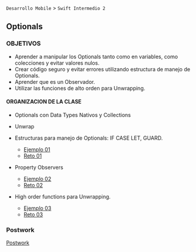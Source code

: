 `Desarrollo Mobile` > `Swift Intermedio 2`

## Optionals

### OBJETIVOS 

- Aprender a manipular los Optionals tanto como en variables, como colecciones y evitar valores nulos.
- Crear código seguro y evitar errores utilizando estructura de manejo de Optionals.
- Aprender que es un Observador.
- Utilizar las funciones de alto orden para Unwrapping. 

#### ORGANIZACION DE LA CLASE 

- Optionals con Data Types Nativos y Collections
- Unwrap
- Estructuras para manejo de Optionals: IF CASE LET, GUARD.


	- [Ejemplo 01](Ejemplo-01)
	- [Reto 01](Reto-01)

- Property Observers

	- [Ejemplo 02](Ejemplo-02)
	- [Reto 02](Reto-02)

- High order functions para Unwrapping.

	- [Ejemplo 03](Ejemplo-03)
	- [Reto 03](Reto-03)


### Postwork 

[Postwork](Postwork)

